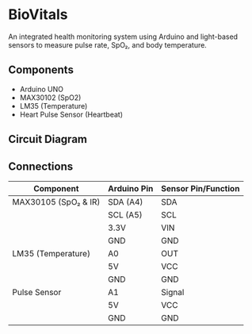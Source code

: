 # BioVitals
An integrated health monitoring system using Arduino and light-based sensors to measure pulse rate, SpO₂, and body temperature.

## Components 
- Arduino UNO
- MAX30102 (SpO2)
- LM35 (Temperature)
- Heart Pulse Sensor (Heartbeat)

## Circuit Diagram 

## Connections 

| Component             | Arduino Pin | Sensor Pin/Function         | 
|----------------------|-------------|------------------------------|
| MAX30105 (SpO₂ & IR) | SDA (A4)     | SDA                         |
|                      | SCL (A5)     | SCL                         |
|                      | 3.3V         | VIN                         | 
|                      | GND          | GND                         | 
| LM35 (Temperature)   | A0           | OUT                         | 
|                      | 5V           | VCC                         | 
|                      | GND          | GND                         | 
| Pulse Sensor         | A1           | Signal                      | 
|                      | 5V           | VCC                         | 
|                      | GND          | GND                         | 



